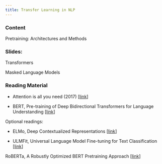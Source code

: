 ```yaml
---
title: Transfer Learning in NLP
---
```


### Content
Pretraining: Architectures and Methods

### Slides: 

Transformers

Masked Language Models

### Reading Material 

- Attention is all you need (2017) [[link](#)]

- BERT, Pre-training of Deep Bidirectional Transformers for Language Understanding  [[link](#)]

Optional readings:

- ELMo, Deep Contextualized Representations  [[link](#)]

- ULMFit, Universal Language Model Fine-tuning for Text Classification  [[link](#)]

RoBERTa, A Robustly Optimized BERT Pretraining Approach  [[link](#)]

